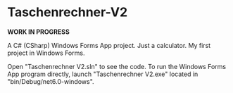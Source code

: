 # Taschenrechner-V2
**WORK IN PROGRESS**

A C# (CSharp) Windows Forms App project. Just a calculator. My first project in Windows Forms.

Open "Taschenrechner V2.sln" to see the code. To run the Windows Forms App program directly, launch "Taschenrechner V2.exe" located in "bin/Debug/net6.0-windows". 
